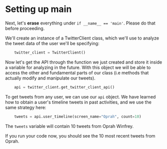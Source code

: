 # Setting up main

Next, let's **erase** everything under `if __name__ == 'main'`. Please do that before proceeding. 

We'll create an instance of a TwitterClient class, which we'll use to analyze the tweet data of the user we'll be specifying:

```python
	twitter_client = TwitterClient()
```


Now let's get the API through the function we just created and store it inside a variable for analyzing in the future. With this object we will be able to access the other and fundamental parts of our class (i.e methods that actually modify and manipulate our tweets).

```python
	api = twitter_client.get_twitter_client_api()
```

To get tweets from any user, we can use our `api` object. We have learned how to obtain a user's timeline tweets in past activities, and we use the same strategy here:

```python
	tweets = api.user_timeline(screen_name="Oprah", count=10)
```

The `tweets` variable will contain 10 tweets from Oprah Winfrey.

If you run your code now, you should see the 10 most recent tweets from Oprah.